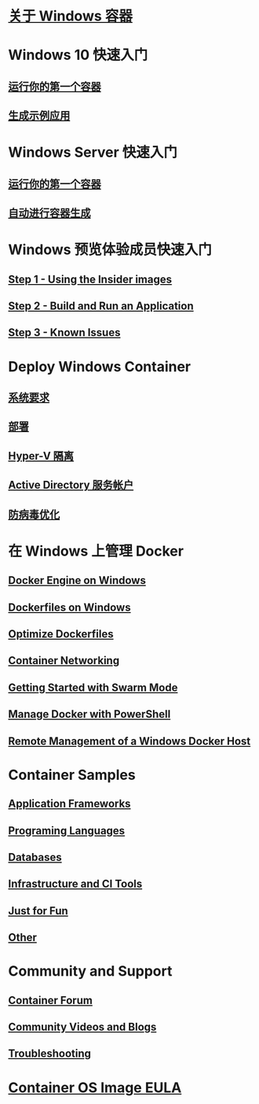# [关于 Windows 容器](about/index.md)

# Windows 10 快速入门
## [运行你的第一个容器](quick-start/quick-start-windows-10.md)
## [生成示例应用](quick-start/building-sample-app.md)

# Windows Server 快速入门
## [运行你的第一个容器](quick-start/quick-start-windows-server.md)
## [自动进行容器生成](quick-start/quick-start-images.md)

# Windows 预览体验成员快速入门
## [Step 1 - Using the Insider images](quick-start/Using-Insider-Container-Images.md)
## [Step 2 - Build and Run an Application](quick-start/Nano-RS3-.NET-Core-and-PS.md)
## [Step 3 - Known Issues](quick-start/Insider-Known-Issues.md)

# Deploy Windows Container
## [系统要求](deploy-containers/system-requirements.md)
## [部署](deploy-containers/deploy-containers-on-server.md)
## [Hyper-V 隔离](manage-containers/hyperv-container.md)
## [Active Directory 服务帐户](manage-containers/manage-serviceaccounts.md)
## [防病毒优化](https://msdn.microsoft.com/en-us/windows/hardware/drivers/ifs/anti-virus-optimization-for-windows-containers)

# 在 Windows 上管理 Docker
## [Docker Engine on Windows](docker/configure_docker_daemon.md)
## [Dockerfiles on Windows](docker/manage_windows_dockerfile.md)
## [Optimize Dockerfiles](docker/optimize_windows_dockerfile.md)
## [Container Networking](management/container_networking.md)
## [Getting Started with Swarm Mode](manage-containers/swarm-mode.md)
## [Manage Docker with PowerShell](https://github.com/Microsoft/Docker-PowerShell)
## [Remote Management of a Windows Docker Host](management/manage_remotehost.md)

# Container Samples
## [Application Frameworks](samples.md#Application-Frameworks)
## [Programing Languages](samples.md#Programing-Languages)
## [Databases](samples.md#Databases)
## [Infrastructure and CI Tools](samples.md#Infrastructure-and-CI-Tools)
## [Just for Fun](samples.md#Just-for-Fun)
## [Other](samples.md#Other)


# Community and Support
## [Container Forum](https://social.msdn.microsoft.com/Forums/en-US/home?forum=windowscontainers)
## [Community Videos and Blogs](communitylinks.md)
## [Troubleshooting](troubleshooting.md)


# [Container OS Image EULA](Images_EULA.md)
